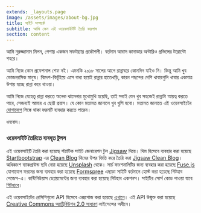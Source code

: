 ```yaml
---
extends: _layouts.page
image: /assets/images/about-bg.jpg
title: সাইট সম্পর্কে
subtitle: আমি কেন এই ওয়েবসাইটটি তৈরি করলাম
section: content
---
```



আমি নুরুজ্জামান মিলন, পেশায় একজন সফটয়্যার প্রকৌশলী। বর্তমান আবাস কানাডার অন্টারিও প্রভিন্সের টরোন্টো শহরে।

আমি নিজে কোন প্রফেশনাল শেফ নই। এমনকি ২০১৮ সালের আগে রান্নাঘরে কোনদিন যাইও নি। কিন্তু আমি খুব ভোজনরসিক মানুষ। বিদেশ-বিভূঁইয়ে এসে বাধ্য হয়েই রান্নার হাতেখড়ি, কারন পছন্দের দেশি খাবারগুলি খাবার একমাত্র উপায় হচ্ছে রান্না করে খাওয়া।

আমি নিজে যেহেতু রান্না করতে অনেক ঝামেলার মুখোমুখি হয়েছি, তাই সবাই যেন খুব সহজেই রান্নাটা আয়ত্ব করতে পারে, সেজন্যই আমার এ ছোট্ট প্রয়াস। যে কোন মতামত জানালে খুব খুশি হবো। মতামত জানাতে এই ওয়েবসাইটের [যোগাযোগ](/contact) লিঙ্কে থাকা ফরমটি ব্যবহার করতে পারেন।

ধন্যবাদ।

### ওয়েবসাইট তৈরিতে ব্যবহৃত টুলস

এই ওয়েবসাইটি তৈরি করা হয়েছে স্ট্যাটিক সাইট জেনারেশন টুল [Jigsaw](https://jigsaw.tighten.co) দিয়ে। থিম হিসেবে ব্যবহার করা হয়েছে
[Startbootstrap](https://startbootstrap.com) এর [Clean Blog](https://startbootstrap.com/themes/clean-blog)
থিমের উপর ভিত্তি করে তৈরি করা [Jigsaw Clean Blog](https://github.com/rickwest/jigsaw-clean-blog)। অধিকাংশ ব্যাকগ্রাউন্ড
ছবি নেয়া হয়েছে [Unsplash](https://unsplash.com) থেকে। সার্চ ফাংশনালিটির জন্য ব্যবহার করা হয়েছে [Fuse.js](https://fusejs.io)
যোগাযোগ ফরমের জন্য ব্যবহার করা হয়েছে [Formspree](https://formspree.io/) এছাড়া সাইটি বর্তমানে হোস্ট করা হয়েছে গিটহাব পেজেস-এ। কন্টিনিউয়াস ডেপ্লয়মেন্টের জন্য ব্যবহার করা হয়েছে গিটহাব একশনস। সাইটির সোর্স কোড পাওয়া যাবে [গিটহাবে](https://github.com/milon/recipes)।

এই ওয়েবসাইটের রেসিপিগুলো API হিসেবে এক্সপোজ করা হয়েছে [এখানে](https://recipes.milon.im/api/index.json)। এই API
উন্মুক্ত করা হয়েছে [Creative Commons অ্যাট্রিবিউশন 2.0 সাধারণ](https://creativecommons.org/licenses/by/2.0/deed.bn) লাইসেন্সের
অধীনে। 
